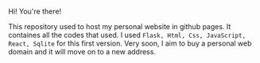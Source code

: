 Hi! You're there!

This repository used to host my personal website in  github pages. It containes all the codes that used.
I used `Flask, Html, Css, JavaScript, React, Sqlite` for this first version. Very soon, I aim to buy a personal web domain and it will move on to a new address. 